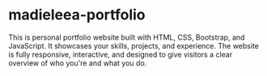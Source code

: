# madieleea-portfolio

This is personal portfolio website built with HTML, CSS, Bootstrap, and JavaScript. It showcases your skills, projects, and experience. The website is fully responsive, interactive, and designed to give visitors a clear overview of who you're and what you do.
